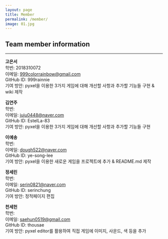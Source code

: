 ```yaml
---
layout: page
title: Member
permalink: /member/
image: 01.jpg
---
```


## Team member information
___

<strong>고은서</strong>  
학번: 2018310072<br>
이메일: 999colorrainbow@gmail.com  
GitHub ID: 999rainnie  
기여 방안: pyxel을 이용한 3가지 게임에 대해 개선할 사항과 추가할 기능들 구현 & wiki 제작
<br>

<strong>김연주</strong>  
학번:  <br>
이메일: juju0448@naver.com  
GitHub ID: EstelLa-83 <br>
기여 방안: pyxel을 이용한 3가지 게임에 대해 개선할 사항과 추가할 기능들 구현

<strong>이예송</strong>  
학번:  <br>
이메일: dough522@naver.com  
GitHub ID: ye-song-lee <br>
기여 방안: pyxel을 이용한 새로운 게임을 프로젝트에 추가 & README.md 제작

<strong>정세린</strong>  
학번:  <br>
이메일: serin0821@naver.com <br>
GitHub ID: serinchung <br>
기여 방안: 정적페이지 편집 

<strong>천세헌</strong>  
학번: <br>
이메일: saehun0519@gmail.com   
GitHub ID: thousae <br>
기여 방안: pyxel editor를 활용하여 직접 게임에 이미지, 사운드, 색 등을 추가
